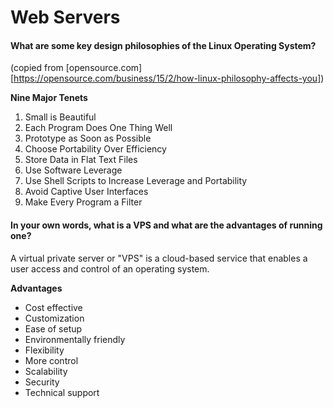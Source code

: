 # Web Servers

#### What are some key design philosophies of the Linux Operating System?
(copied from [opensource.com][https://opensource.com/business/15/2/how-linux-philosophy-affects-you])

**Nine Major Tenets**
1. Small is Beautiful
2. Each Program Does One Thing Well
3. Prototype as Soon as Possible
4. Choose Portability Over Efficiency
5. Store Data in Flat Text Files
6. Use Software Leverage
7. Use Shell Scripts to Increase Leverage and Portability
8. Avoid Captive User Interfaces
9. Make Every Program a Filter


#### In your own words, what is a VPS and what are the advantages of running one?

A virtual private server or "VPS" is a cloud-based service that enables a user access and control of an operating system. 
 
**Advantages**
* Cost effective
* Customization
* Ease of setup
* Environmentally friendly
* Flexibility
* More control
* Scalability
* Security 
* Technical support
